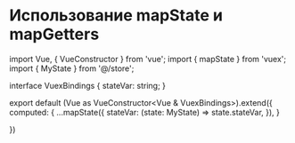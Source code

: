 # Использование mapState и mapGetters

import Vue, { VueConstructor } from 'vue';
import { mapState } from 'vuex';
import { MyState } from '@/store';

interface VuexBindings {
stateVar: string;
}

export default (Vue as VueConstructor<Vue & VuexBindings>).extend({
  computed: {
    ...mapState({
    stateVar: (state: MyState) => state.stateVar,
    }),
  }
  
})
